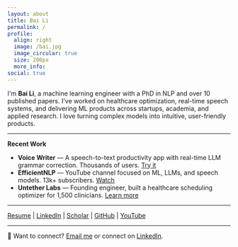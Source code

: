 ```yaml
---
layout: about
title: Bai Li
permalink: /
profile:
  align: right
  image: /bai.jpg
  image_circular: true
  size: 200px
  more_info:
social: true
---
```


I'm **Bai Li**, a machine learning engineer with a PhD in NLP and over 10 published papers. I’ve worked on healthcare optimization, real-time speech systems, and delivering ML products across startups, academia, and applied research. I love turning complex models into intuitive, user-friendly products.

---

**Recent Work**

- **Voice Writer** — A speech-to-text productivity app with real-time LLM grammar correction. Thousands of users. [Try it](https://voicewriter.io)
- **EfficientNLP** — YouTube channel focused on ML, LLMs, and speech models. 13k+ subscribers. [Watch](https://www.youtube.com/@EfficientNLP)
- **Untether Labs** — Founding engineer, built a healthcare scheduling optimizer for 1,500 clinicians. [Learn more](https://untetherlabs.com)

---

[Resume](/assets/pdf/Resume2025.pdf) | [LinkedIn](https://www.linkedin.com/in/libai/) | [Scholar](https://scholar.google.com/citations?user=ShI7ycoAAAAJ) | [GitHub](https://github.com/lucky-bai) | [YouTube](https://www.youtube.com/@EfficientNLP)

---

💬 Want to connect? [Email me](mailto:bai.li.2005@gmail.com) or connect on [LinkedIn](https://www.linkedin.com/in/libai/).

